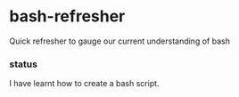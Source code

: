 # bash-refresher
Quick refresher to gauge our current understanding of bash

### status
I have learnt how to create a bash script.
